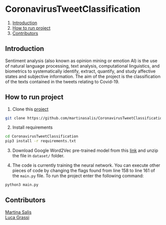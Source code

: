 # CoronavirusTweetClassification

1. [Introduction](#Introduction)
2. [How to run project](#How-to-run-project)
3. [Contributors](#Contributors)

## Introduction

Sentiment analysis (also known as opinion mining or emotion AI) is the use of natural language processing, text analysis, computational linguistics, and biometrics to systematically identify, extract, quantify, and study affective states and subjective information.
The aim of the project is the classification of the texts contained in the tweets relating to Covid-19.

## How to run project

1. Clone this [project](https://github.com/martinasalis/CoronavirusTweetClassification)
```bash
git clone https://github.com/martinasalis/CoronavirusTweetClassification.git
```

2. Install requirements
```bash
cd CoronavirusTweetClassification
pip3 install -r requirements.txt
```
3. Download Google Word2Vec pre-trained model from this [link](https://drive.google.com/file/d/0B7XkCwpI5KDYNlNUTTlSS21pQmM/edit?resourcekey=0-wjGZdNAUop6WykTtMip30g) and unzip the file in ```dataset/``` folder.

4. The code is currently training the neural network. You can execute other pieces of code by changing the flags found from line 158 to line 161 of the ```main.py``` file. To run the project enter the following command:
```bash
python3 main.py
```

## Contributors
[Martina Salis](https://github.com/martinasalis) <br/>
[Luca Grassi](https://github.com/Luca14797)
